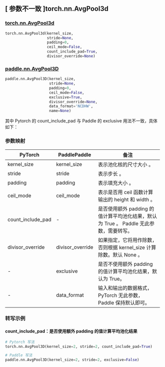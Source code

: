 ## [ 参数不一致 ]torch.nn.AvgPool3d
### [torch.nn.AvgPool3d](https://pytorch.org/docs/stable/generated/torch.nn.AvgPool3d.html?highlight=avgpool3d#torch.nn.AvgPool3d)

```python
torch.nn.AvgPool3d(kernel_size,
                   stride=None,
                   padding=0,
                   ceil_mode=False,
                   count_include_pad=True,
                   divisor_override=None)
```

### [paddle.nn.AvgPool3D](https://www.paddlepaddle.org.cn/documentation/docs/zh/develop/api/paddle/nn/AvgPool3D_cn.html#avgpool3d)

```python
paddle.nn.AvgPool3D(kernel_size,
                    stride=None,
                    padding=0,
                    ceil_mode=False,
                    exclusive=True,
                    divisor_override=None,
                    data_format='NCDHW',
                    name=None)
```

其中 Pytorch 的 count_include_pad 与 Paddle 的 exclusive 用法不一致，具体如下：
### 参数映射
| PyTorch       | PaddlePaddle | 备注                                                   |
| ------------- | ------------ | ------------------------------------------------------ |
| kernel_size          | kernel_size         | 表示池化核的尺寸大小 。                                     |
| stride          | stride         | 表示步长 。                                     |
| padding          | padding         | 表示填充大小 。                                     |
| ceil_mode          | ceil_mode         | 表示是否用 ceil 函数计算输出的 height 和 width 。                                     |
| count_include_pad | -         | 是否使用额外 padding 的值计算平均池化结果，默认为 True 。 Paddle 无此参数，需要转写。  |
| divisor_override | divisor_override  | 如果指定，它将用作除数，否则根据 kernel_size 计算除数。默认 None 。 |
| -             | exclusive    | 是否不使用额外 padding 的值计算平均池化结果，默认为 True。  |
| -             | data_format  | 输入和输出的数据格式，PyTorch 无此参数，Paddle 保持默认即可。  |

### 转写示例
#### count_include_pad：是否使用额外 padding 的值计算平均池化结果
```python
# Pytorch 写法
torch.nn.AvgPool3D(kernel_size=2, stride=2, count_include_pad=True)

# Paddle 写法
paddle.nn.AvgPool3D(kernel_size=2, stride=2, exclusive=False)
```
